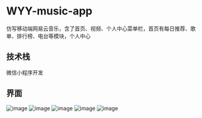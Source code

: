 # WYY-music-app
仿写移动端网易云音乐，含了首页、视频、个人中心菜单栏，首页有每日推荐、歌单、排行榜、电台等模块，个人中心

## 技术栈
微信小程序开发

## 界面
![image](https://edu-online-platform.oss-cn-beijing.aliyuncs.com/wyy-bow/Snipaste_2022-03-10_18-10-21.png)
![image](https://edu-online-platform.oss-cn-beijing.aliyuncs.com/wyy-bow/Snipaste_2022-03-10_18-36-32.png)
![image](https://edu-online-platform.oss-cn-beijing.aliyuncs.com/wyy-bow/Snipaste_2022-03-10_18-10-21.png)
![image](https://edu-online-platform.oss-cn-beijing.aliyuncs.com/wyy-bow/Snipaste_2022-03-10_18-10-49.png)
![image](https://edu-online-platform.oss-cn-beijing.aliyuncs.com/wyy-bow/Snipaste_2022-03-10_18-11-16.png)



